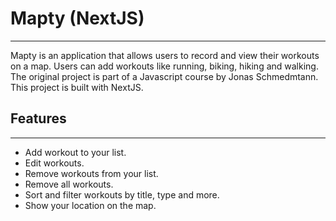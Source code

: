 # Mapty (NextJS)

---

Mapty is an application that allows users to record and view their workouts on a map. Users can add workouts like running, biking, hiking and walking. The original project is part of a Javascript course by Jonas Schmedmtann. This project is built with NextJS.

## Features

---

- Add workout to your list.
- Edit workouts.
- Remove workouts from your list.
- Remove all workouts.
- Sort and filter workouts by title, type and more.
- Show your location on the map.
